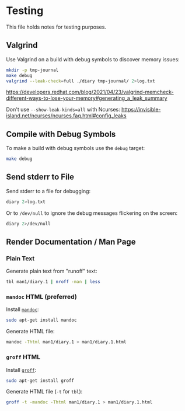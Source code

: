 # Testing

This file holds notes for testing purposes.

## Valgrind

Use Valgrind on a build with debug symbols to discover memory issues:
```bash
mkdir -p tmp-journal
make debug
valgrind --leak-check=full ./diary tmp-journal/ 2>log.txt
```

https://developers.redhat.com/blog/2021/04/23/valgrind-memcheck-different-ways-to-lose-your-memory#generating_a_leak_summary

Don't use `--show-leak-kinds=all` with Ncurses:
https://invisible-island.net/ncurses/ncurses.faq.html#config_leaks

## Compile with Debug Symbols

To make a build with debug symbols use the `debug` target:
```bash
make debug
```

## Send stderr to File

Send stderr to a file for debugging:
```bash
diary 2>log.txt
```

Or to `/dev/null` to ignore the debug messages flickering on the screen:
```bash
diary 2>/dev/null
```

## Render Documentation / Man Page

### Plain Text
Generate plain text from "runoff" text:
```bash
tbl man1/diary.1 | nroff -man | less
```

### `mandoc` HTML (preferred)
Install [`mandoc`](https://en.wikipedia.org/wiki/Mandoc):
```bash
sudo apt-get install mandoc
```

Generate HTML file:
```bash
mandoc -Thtml man1/diary.1 > man1/diary.1.html
```

### `groff` HTML
Install [`groff`](https://www.gnu.org/software/groff):
```bash
sudo apt-get install groff
```

Generate HTML file (`-t` for `tbl`):
```bash
groff -t -mandoc -Thtml man1/diary.1 > man1/diary.1.html
```
